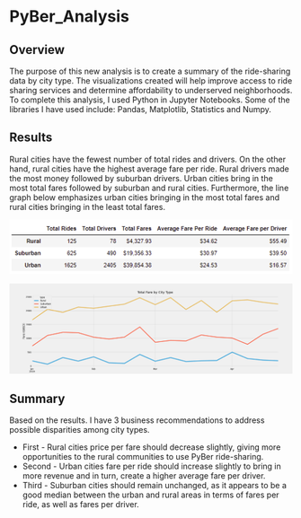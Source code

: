 # PyBer_Analysis

## Overview
The purpose of this new analysis is to create a summary of the ride-sharing data by city type. The visualizations created will help improve access to ride sharing services and determine affordability to underserved neighborhoods. To complete this analysis, I used Python in Jupyter Notebooks. Some of the libraries I have used include: Pandas, Matplotlib, Statistics and Numpy.

## Results
Rural cities have the fewest number of total rides and drivers. On the other hand, rural cities have the highest average fare per ride. Rural drivers made the most money followed by suburban drivers. Urban cities bring in the most total fares followed by suburban and rural cities. Furthermore, the line graph below emphasizes urban cities bringing in the most total fares and rural cities bringing in the least total fares.

![PyBer_Summary_df](/analysis/PyBer_Summary_df.PNG)

![PyBer_Summary_df_line_Graph](/analysis/PyBer_fare_summary.png)

## Summary
Based on the results. I have 3 business recommendations to address possible disparities among city types.

- First - Rural cities price per fare should decrease slightly, giving more opportunities to the rural communities to use PyBer ride-sharing.
- Second - Urban cities fare per ride should increase slightly to bring in more revenue and in turn, create a higher average fare per driver. 
- Third - Suburban cities should remain unchanged, as it appears to be a good median between the urban and rural areas in terms of fares per ride, as well as fares per driver. 
